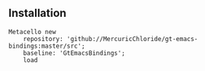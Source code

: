 
## Installation

```st
Metacello new
	repository: 'github://MercuricChloride/gt-emacs-bindings:master/src';
	baseline: 'GtEmacsBindings';
	load
```
